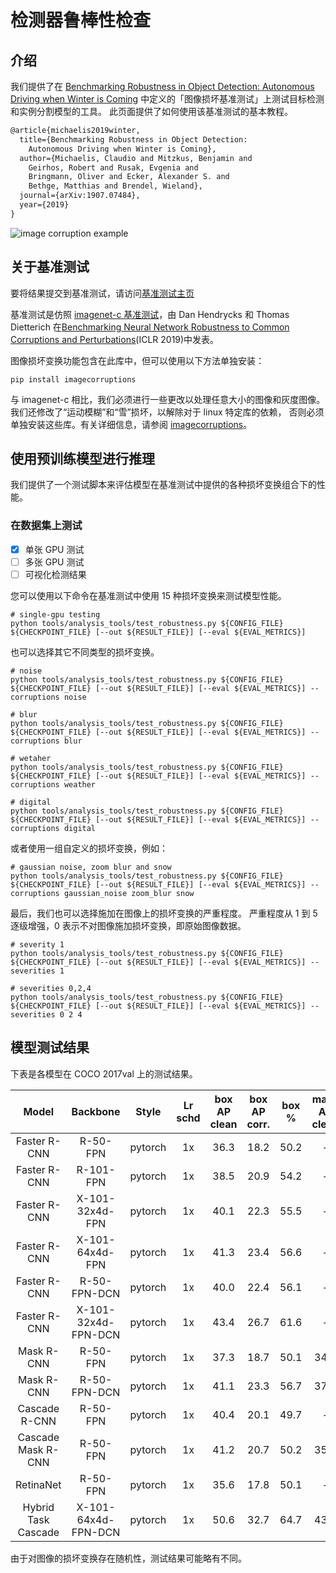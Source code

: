 # 检测器鲁棒性检查

## 介绍

我们提供了在 [Benchmarking Robustness in Object Detection: Autonomous Driving when Winter is Coming](https://arxiv.org/abs/1907.07484) 中定义的「图像损坏基准测试」上测试目标检测和实例分割模型的工具。
此页面提供了如何使用该基准测试的基本教程。

```latex
@article{michaelis2019winter,
  title={Benchmarking Robustness in Object Detection:
    Autonomous Driving when Winter is Coming},
  author={Michaelis, Claudio and Mitzkus, Benjamin and
    Geirhos, Robert and Rusak, Evgenia and
    Bringmann, Oliver and Ecker, Alexander S. and
    Bethge, Matthias and Brendel, Wieland},
  journal={arXiv:1907.07484},
  year={2019}
}
```

![image corruption example](../../../resources/corruptions_sev_3.png)

## 关于基准测试

要将结果提交到基准测试，请访问[基准测试主页](https://github.com/bethgelab/robust-detection-benchmark)

基准测试是仿照 [imagenet-c 基准测试](https://github.com/hendrycks/robustness)，由 Dan Hendrycks 和 Thomas Dietterich 在[Benchmarking Neural Network Robustness to Common Corruptions and Perturbations](https://arxiv.org/abs/1903.12261)(ICLR 2019)中发表。

图像损坏变换功能包含在此库中，但可以使用以下方法单独安装：

```shell
pip install imagecorruptions
```

与 imagenet-c 相比，我们必须进行一些更改以处理任意大小的图像和灰度图像。
我们还修改了“运动模糊”和“雪”损坏，以解除对于 linux 特定库的依赖，
否则必须单独安装这些库。有关详细信息，请参阅 [imagecorruptions](https://github.com/bethgelab/imagecorruptions)。

## 使用预训练模型进行推理

我们提供了一个测试脚本来评估模型在基准测试中提供的各种损坏变换组合下的性能。

### 在数据集上测试

- [x] 单张 GPU 测试
- [ ] 多张 GPU 测试
- [ ] 可视化检测结果

您可以使用以下命令在基准测试中使用 15 种损坏变换来测试模型性能。

```shell
# single-gpu testing
python tools/analysis_tools/test_robustness.py ${CONFIG_FILE} ${CHECKPOINT_FILE} [--out ${RESULT_FILE}] [--eval ${EVAL_METRICS}]
```

也可以选择其它不同类型的损坏变换。

```shell
# noise
python tools/analysis_tools/test_robustness.py ${CONFIG_FILE} ${CHECKPOINT_FILE} [--out ${RESULT_FILE}] [--eval ${EVAL_METRICS}] --corruptions noise

# blur
python tools/analysis_tools/test_robustness.py ${CONFIG_FILE} ${CHECKPOINT_FILE} [--out ${RESULT_FILE}] [--eval ${EVAL_METRICS}] --corruptions blur

# wetaher
python tools/analysis_tools/test_robustness.py ${CONFIG_FILE} ${CHECKPOINT_FILE} [--out ${RESULT_FILE}] [--eval ${EVAL_METRICS}] --corruptions weather

# digital
python tools/analysis_tools/test_robustness.py ${CONFIG_FILE} ${CHECKPOINT_FILE} [--out ${RESULT_FILE}] [--eval ${EVAL_METRICS}] --corruptions digital
```

或者使用一组自定义的损坏变换，例如：

```shell
# gaussian noise, zoom blur and snow
python tools/analysis_tools/test_robustness.py ${CONFIG_FILE} ${CHECKPOINT_FILE} [--out ${RESULT_FILE}] [--eval ${EVAL_METRICS}] --corruptions gaussian_noise zoom_blur snow
```

最后，我们也可以选择施加在图像上的损坏变换的严重程度。
严重程度从 1 到 5 逐级增强，0 表示不对图像施加损坏变换，即原始图像数据。

```shell
# severity 1
python tools/analysis_tools/test_robustness.py ${CONFIG_FILE} ${CHECKPOINT_FILE} [--out ${RESULT_FILE}] [--eval ${EVAL_METRICS}] --severities 1

# severities 0,2,4
python tools/analysis_tools/test_robustness.py ${CONFIG_FILE} ${CHECKPOINT_FILE} [--out ${RESULT_FILE}] [--eval ${EVAL_METRICS}] --severities 0 2 4
```

## 模型测试结果

下表是各模型在 COCO 2017val 上的测试结果。

|        Model        |      Backbone       |  Style  | Lr schd | box AP clean | box AP corr. | box % | mask AP clean | mask AP corr. | mask % |
| :-----------------: | :-----------------: | :-----: | :-----: | :----------: | :----------: | :---: | :-----------: | :-----------: | :----: |
|    Faster R-CNN     |      R-50-FPN       | pytorch |   1x    |     36.3     |     18.2     | 50.2  |       -       |       -       |   -    |
|    Faster R-CNN     |      R-101-FPN      | pytorch |   1x    |     38.5     |     20.9     | 54.2  |       -       |       -       |   -    |
|    Faster R-CNN     |   X-101-32x4d-FPN   | pytorch |   1x    |     40.1     |     22.3     | 55.5  |       -       |       -       |   -    |
|    Faster R-CNN     |   X-101-64x4d-FPN   | pytorch |   1x    |     41.3     |     23.4     | 56.6  |       -       |       -       |   -    |
|    Faster R-CNN     |    R-50-FPN-DCN     | pytorch |   1x    |     40.0     |     22.4     | 56.1  |       -       |       -       |   -    |
|    Faster R-CNN     | X-101-32x4d-FPN-DCN | pytorch |   1x    |     43.4     |     26.7     | 61.6  |       -       |       -       |   -    |
|     Mask R-CNN      |      R-50-FPN       | pytorch |   1x    |     37.3     |     18.7     | 50.1  |     34.2      |     16.8      |  49.1  |
|     Mask R-CNN      |    R-50-FPN-DCN     | pytorch |   1x    |     41.1     |     23.3     | 56.7  |     37.2      |     20.7      |  55.7  |
|    Cascade R-CNN    |      R-50-FPN       | pytorch |   1x    |     40.4     |     20.1     | 49.7  |       -       |       -       |   -    |
| Cascade Mask R-CNN  |      R-50-FPN       | pytorch |   1x    |     41.2     |     20.7     | 50.2  |     35.7      |     17.6      |  49.3  |
|      RetinaNet      |      R-50-FPN       | pytorch |   1x    |     35.6     |     17.8     | 50.1  |       -       |       -       |   -    |
| Hybrid Task Cascade | X-101-64x4d-FPN-DCN | pytorch |   1x    |     50.6     |     32.7     | 64.7  |     43.8      |     28.1      |  64.0  |

由于对图像的损坏变换存在随机性，测试结果可能略有不同。
